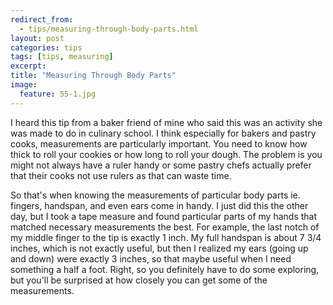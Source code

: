---redirect_from:   - tips/measuring-through-body-parts.html
layout: post
categories: tips
tags: [tips, measuring]
excerpt: 
title: "Measuring Through Body Parts"
image:
  feature: 55-1.jpg
---

I heard this tip from a baker friend of mine who said this was an activity she was made to do in culinary school.  I think especially for bakers and pastry cooks, measurements are particularly important.  You need to know how thick to roll your cookies or how long to roll your dough.  The problem is you might not always have a ruler handy or some pastry chefs actually prefer that their cooks not use rulers as that can waste time.

So that's when knowing the measurements of particular body parts ie. fingers, handspan, and even ears come in handy.  I just did this the other day, but I took a tape measure and found particular parts of my hands that matched necessary measurements the best.  For example, the last notch of my middle finger to the tip is exactly 1 inch.  My full handspan is about 7 3/4 inches, which is not exactly useful, but then I realized my ears (going up and down) were exactly 3 inches, so that maybe useful when I need something a half a foot.  Right, so you definitely have to do some exploring, but you'll be surprised at how closely you can get some of the measurements.